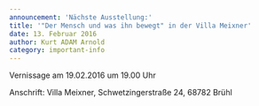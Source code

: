 ```yaml
---
announcement: 'Nächste Ausstellung:'
title: '"Der Mensch und was ihn bewegt" in der Villa Meixner'
date: 13. Februar 2016
author: Kurt ADAM Arnold
category: important-info
---
```

Vernissage am 19.02.2016 um 19.00 Uhr

Anschrift: Villa Meixner, Schwetzingerstraße 24, 68782 Brühl
